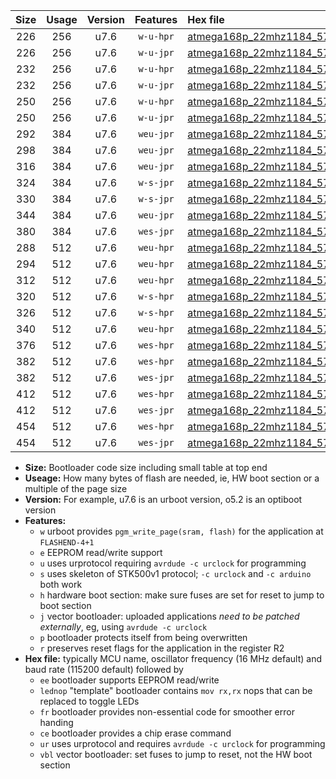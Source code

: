 |Size|Usage|Version|Features|Hex file|
|:-:|:-:|:-:|:-:|:--|
|226|256|u7.6|`w-u-hpr`|[atmega168p_22mhz1184_57600bps_ur.hex](https://raw.githubusercontent.com/stefanrueger/urboot/main/atmega168p_22mhz1184_57600bps_ur.hex)|
|226|256|u7.6|`w-u-jpr`|[atmega168p_22mhz1184_57600bps_ur_vbl.hex](https://raw.githubusercontent.com/stefanrueger/urboot/main/atmega168p_22mhz1184_57600bps_ur_vbl.hex)|
|232|256|u7.6|`w-u-hpr`|[atmega168p_22mhz1184_57600bps_lednop_ur.hex](https://raw.githubusercontent.com/stefanrueger/urboot/main/atmega168p_22mhz1184_57600bps_lednop_ur.hex)|
|232|256|u7.6|`w-u-jpr`|[atmega168p_22mhz1184_57600bps_lednop_ur_vbl.hex](https://raw.githubusercontent.com/stefanrueger/urboot/main/atmega168p_22mhz1184_57600bps_lednop_ur_vbl.hex)|
|250|256|u7.6|`w-u-hpr`|[atmega168p_22mhz1184_57600bps_lednop_fr_ur.hex](https://raw.githubusercontent.com/stefanrueger/urboot/main/atmega168p_22mhz1184_57600bps_lednop_fr_ur.hex)|
|250|256|u7.6|`w-u-jpr`|[atmega168p_22mhz1184_57600bps_lednop_fr_ur_vbl.hex](https://raw.githubusercontent.com/stefanrueger/urboot/main/atmega168p_22mhz1184_57600bps_lednop_fr_ur_vbl.hex)|
|292|384|u7.6|`weu-jpr`|[atmega168p_22mhz1184_57600bps_ee_ur_vbl.hex](https://raw.githubusercontent.com/stefanrueger/urboot/main/atmega168p_22mhz1184_57600bps_ee_ur_vbl.hex)|
|298|384|u7.6|`weu-jpr`|[atmega168p_22mhz1184_57600bps_ee_lednop_ur_vbl.hex](https://raw.githubusercontent.com/stefanrueger/urboot/main/atmega168p_22mhz1184_57600bps_ee_lednop_ur_vbl.hex)|
|316|384|u7.6|`weu-jpr`|[atmega168p_22mhz1184_57600bps_ee_lednop_fr_ur_vbl.hex](https://raw.githubusercontent.com/stefanrueger/urboot/main/atmega168p_22mhz1184_57600bps_ee_lednop_fr_ur_vbl.hex)|
|324|384|u7.6|`w-s-jpr`|[atmega168p_22mhz1184_57600bps_vbl.hex](https://raw.githubusercontent.com/stefanrueger/urboot/main/atmega168p_22mhz1184_57600bps_vbl.hex)|
|330|384|u7.6|`w-s-jpr`|[atmega168p_22mhz1184_57600bps_lednop_vbl.hex](https://raw.githubusercontent.com/stefanrueger/urboot/main/atmega168p_22mhz1184_57600bps_lednop_vbl.hex)|
|344|384|u7.6|`weu-jpr`|[atmega168p_22mhz1184_57600bps_ee_lednop_fr_ce_ur_vbl.hex](https://raw.githubusercontent.com/stefanrueger/urboot/main/atmega168p_22mhz1184_57600bps_ee_lednop_fr_ce_ur_vbl.hex)|
|380|384|u7.6|`wes-jpr`|[atmega168p_22mhz1184_57600bps_ee_vbl.hex](https://raw.githubusercontent.com/stefanrueger/urboot/main/atmega168p_22mhz1184_57600bps_ee_vbl.hex)|
|288|512|u7.6|`weu-hpr`|[atmega168p_22mhz1184_57600bps_ee_ur.hex](https://raw.githubusercontent.com/stefanrueger/urboot/main/atmega168p_22mhz1184_57600bps_ee_ur.hex)|
|294|512|u7.6|`weu-hpr`|[atmega168p_22mhz1184_57600bps_ee_lednop_ur.hex](https://raw.githubusercontent.com/stefanrueger/urboot/main/atmega168p_22mhz1184_57600bps_ee_lednop_ur.hex)|
|312|512|u7.6|`weu-hpr`|[atmega168p_22mhz1184_57600bps_ee_lednop_fr_ur.hex](https://raw.githubusercontent.com/stefanrueger/urboot/main/atmega168p_22mhz1184_57600bps_ee_lednop_fr_ur.hex)|
|320|512|u7.6|`w-s-hpr`|[atmega168p_22mhz1184_57600bps.hex](https://raw.githubusercontent.com/stefanrueger/urboot/main/atmega168p_22mhz1184_57600bps.hex)|
|326|512|u7.6|`w-s-hpr`|[atmega168p_22mhz1184_57600bps_lednop.hex](https://raw.githubusercontent.com/stefanrueger/urboot/main/atmega168p_22mhz1184_57600bps_lednop.hex)|
|340|512|u7.6|`weu-hpr`|[atmega168p_22mhz1184_57600bps_ee_lednop_fr_ce_ur.hex](https://raw.githubusercontent.com/stefanrueger/urboot/main/atmega168p_22mhz1184_57600bps_ee_lednop_fr_ce_ur.hex)|
|376|512|u7.6|`wes-hpr`|[atmega168p_22mhz1184_57600bps_ee.hex](https://raw.githubusercontent.com/stefanrueger/urboot/main/atmega168p_22mhz1184_57600bps_ee.hex)|
|382|512|u7.6|`wes-hpr`|[atmega168p_22mhz1184_57600bps_ee_lednop.hex](https://raw.githubusercontent.com/stefanrueger/urboot/main/atmega168p_22mhz1184_57600bps_ee_lednop.hex)|
|382|512|u7.6|`wes-jpr`|[atmega168p_22mhz1184_57600bps_ee_lednop_vbl.hex](https://raw.githubusercontent.com/stefanrueger/urboot/main/atmega168p_22mhz1184_57600bps_ee_lednop_vbl.hex)|
|412|512|u7.6|`wes-hpr`|[atmega168p_22mhz1184_57600bps_ee_lednop_fr.hex](https://raw.githubusercontent.com/stefanrueger/urboot/main/atmega168p_22mhz1184_57600bps_ee_lednop_fr.hex)|
|412|512|u7.6|`wes-jpr`|[atmega168p_22mhz1184_57600bps_ee_lednop_fr_vbl.hex](https://raw.githubusercontent.com/stefanrueger/urboot/main/atmega168p_22mhz1184_57600bps_ee_lednop_fr_vbl.hex)|
|454|512|u7.6|`wes-hpr`|[atmega168p_22mhz1184_57600bps_ee_lednop_fr_ce.hex](https://raw.githubusercontent.com/stefanrueger/urboot/main/atmega168p_22mhz1184_57600bps_ee_lednop_fr_ce.hex)|
|454|512|u7.6|`wes-jpr`|[atmega168p_22mhz1184_57600bps_ee_lednop_fr_ce_vbl.hex](https://raw.githubusercontent.com/stefanrueger/urboot/main/atmega168p_22mhz1184_57600bps_ee_lednop_fr_ce_vbl.hex)|

- **Size:** Bootloader code size including small table at top end
- **Useage:** How many bytes of flash are needed, ie, HW boot section or a multiple of the page size
- **Version:** For example, u7.6 is an urboot version, o5.2 is an optiboot version
- **Features:**
  + `w` urboot provides `pgm_write_page(sram, flash)` for the application at `FLASHEND-4+1`
  + `e` EEPROM read/write support
  + `u` uses urprotocol requiring `avrdude -c urclock` for programming
  + `s` uses skeleton of STK500v1 protocol; `-c urclock` and `-c arduino` both work
  + `h` hardware boot section: make sure fuses are set for reset to jump to boot section
  + `j` vector bootloader: uploaded applications *need to be patched externally*, eg, using `avrdude -c urclock`
  + `p` bootloader protects itself from being overwritten
  + `r` preserves reset flags for the application in the register R2
- **Hex file:** typically MCU name, oscillator frequency (16 MHz default) and baud rate (115200 default) followed by
  + `ee` bootloader supports EEPROM read/write
  + `lednop` "template" bootloader contains `mov rx,rx` nops that can be replaced to toggle LEDs
  + `fr` bootloader provides non-essential code for smoother error handing
  + `ce` bootloader provides a chip erase command
  + `ur` uses urprotocol and requires `avrdude -c urclock` for programming
  + `vbl` vector bootloader: set fuses to jump to reset, not the HW boot section

